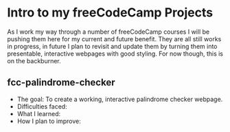 # Intro to my freeCodeCamp Projects
As I work my way through a number of freeCodeCamp courses I will be pushing them here for my current and future benefit. They are all still works in progress, in future I plan to revisit and update them by turning them into presentable, interactive webpages with good styling. For now though, this is on the backburner.

## fcc-palindrome-checker
- The goal: To create a working, interactive palindrome checker webpage.
- Difficulties faced: 
- What I learned:
- How I plan to improve:

